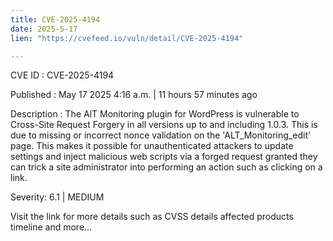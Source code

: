 ```yaml
---
title: CVE-2025-4194
date: 2025-5-17
lien: "https://cvefeed.io/vuln/detail/CVE-2025-4194"

---
```


CVE ID : CVE-2025-4194

Published :  May 17
2025
4:16 a.m. | 11 hours
57 minutes ago

Description : The AlT Monitoring plugin for WordPress is vulnerable to Cross-Site Request Forgery in all versions up to
and including
1.0.3. This is due to missing or incorrect nonce validation on the 'ALT_Monitoring_edit' page. This makes it possible for unauthenticated attackers to update settings and inject malicious web scripts via a forged request granted they can trick a site administrator into performing an action such as clicking on a link.

Severity: 6.1 | MEDIUM

Visit the link for more details
such as CVSS details
affected products
timeline
and more...
